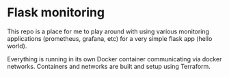 # Flask monitoring

This repo is a place for me to play around with using various
monitoring applications (prometheus, grafana, etc) for a very simple
flask app (hello world). 

Everything is running in its own Docker container communicating via
docker networks. Containers and networks are built and setup using
Terraform.
